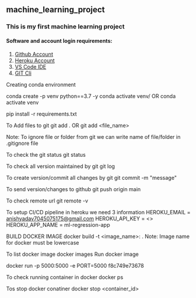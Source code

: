 ## machine_learning_project
### This is my first machine learning project
#### Software and account login requirements:
1. [Github Account](https://github.com)
2. [Heroku Account](https://id.heroku.com/login)
3. [VS Code IDE](https://code.visualstudio.com/download)
4. [GIT Cli](https://git-scm.com/downloads)

Creating conda environment

conda create -p venv python==3.7 -y
conda activate venv/
OR
conda activate venv

pip install -r requirements.txt

To Add files to git
git add .
OR
git add <file_name>

Note: To ignore file or folder from git we can write name of file/folder in .gitignore file

To check the git status
git status

To check all version maintained by git
git log

To create version/commit all changes by git
git commit -m "message"

To send version/changes to github
git push origin main

To check remote url
git remote -v

To setup CI/CD pipeline in heroku we need 3 information
HEROKU_EMAIL = anishyadav7045075175@gmail.com
HEROKU_API_KEY = <>
HEROKU_APP_NAME = ml-regression-app

BUILD DOCKER IMAGE
docker build -t <image_name>:<tagname> .
Note: Image name for docker must be lowercase

To list docker image
docker images
Run docker image

docker run -p 5000:5000 -e PORT=5000 f8c749e73678

To check running container in docker
docker ps

Tos stop docker conatiner
docker stop <container_id>
